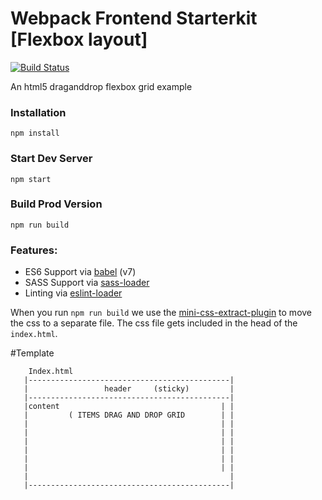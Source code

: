 # Webpack Frontend Starterkit [Flexbox layout]

[![Build Status](https://travis-ci.org/darknessnerd/css_flexbox_examples.svg?branch=feature/draganddrop)](https://travis-ci.org/darknessnerd/css_flexbox_examples)

An html5 draganddrop flexbox grid example 


### Installation

```
npm install
```

### Start Dev Server

```
npm start
```

### Build Prod Version

```
npm run build
```

### Features:

* ES6 Support via [babel](https://babeljs.io/) (v7)
* SASS Support via [sass-loader](https://github.com/jtangelder/sass-loader)
* Linting via [eslint-loader](https://github.com/MoOx/eslint-loader)

When you run `npm run build` we use the [mini-css-extract-plugin](https://github.com/webpack-contrib/mini-css-extract-plugin) to move the css to a separate file. The css file gets included in the head of the `index.html`.


#Template 

                                                                                     
        Index.html                                                         
       |---------------------------------------------|                                      
       |                 header     (sticky)         |                                      
       |---------------------------------------------|                                      
       |content                                    | |                                      
       |         ( ITEMS DRAG AND DROP GRID        | |                                      
       |                                           | |                                      
       |                                           | |                                      
       |                                           | |                                      
       |                                           | |                                      
       |                                           | |                                      
       |                                           | |                                     
       |                                             |                                      
       |---------------------------------------------|                                      
                                                       
